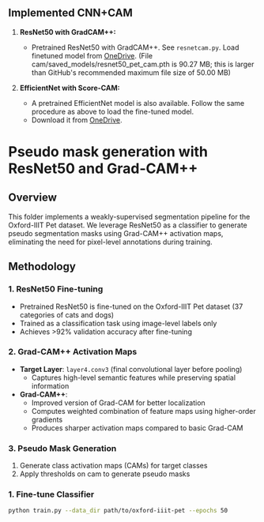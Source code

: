 ## Implemented CNN+CAM

1. **ResNet50 with GradCAM++:**  
    - Pretrained ResNet50 with GradCAM++. See ```resnetcam.py```. Load finetuned model from [OneDrive](https://liveuclac-my.sharepoint.com/:u:/g/personal/ucabc46_ucl_ac_uk/EZMmauGXWtJFsp4TA4bg6PIBywMx_-yoUfeFZmYi7PuRNQ?e=RrvgLM). (File cam/saved_models/resnet50_pet_cam.pth is 90.27 MB; this is larger than GitHub's recommended maximum file size of 50.00 MB)


2. **EfficientNet with Score-CAM:**  
   - A pretrained EfficientNet model is also available. Follow the same procedure as above to load the fine-tuned model.  
   - Download it from [OneDrive](https://liveuclac-my.sharepoint.com/:u:/g/personal/ucabz68_ucl_ac_uk/EVMx450VpAdMkzGzf_tiJAQBTjf0wQ4KQ_qKk3L69fcrfw?e=i0k0FC).
  

# Pseudo mask generation with ResNet50 and Grad-CAM++

## Overview
This folder implements a weakly-supervised segmentation pipeline for the Oxford-IIIT Pet dataset. We leverage ResNet50 as a classifier to generate pseudo segmentation masks using Grad-CAM++ activation maps, eliminating the need for pixel-level annotations during training.

## Methodology

### 1. ResNet50 Fine-tuning
- Pretrained ResNet50 is fine-tuned on the Oxford-IIIT Pet dataset (37 categories of cats and dogs)
- Trained as a classification task using image-level labels only
- Achieves >92% validation accuracy after fine-tuning

### 2. Grad-CAM++ Activation Maps
- **Target Layer**: `layer4.conv3` (final convolutional layer before pooling)
  - Captures high-level semantic features while preserving spatial information
- **Grad-CAM++**:
  - Improved version of Grad-CAM for better localization
  - Computes weighted combination of feature maps using higher-order gradients
  - Produces sharper activation maps compared to basic Grad-CAM

### 3. Pseudo Mask Generation
1. Generate class activation maps (CAMs) for target classes
2. Apply thresholds on cam to generate pseudo masks


### 1. Fine-tune Classifier
```bash
python train.py --data_dir path/to/oxford-iiit-pet --epochs 50
